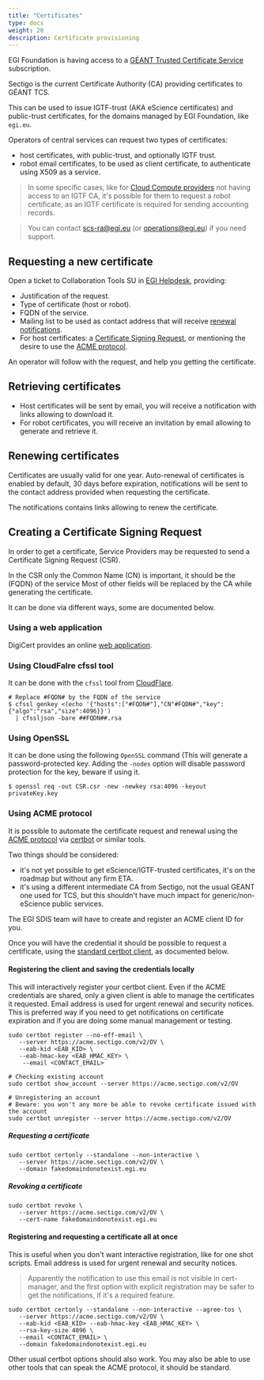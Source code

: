 ```yaml
---
title: "Certificates"
type: docs
weight: 20
description: Certificate provisioning
---
```


EGI Foundation is having access to a
[GÉANT Trusted Certificate Service](https://wiki.geant.org/display/TCSNT/)
subscription.

Sectigo is the current Certificate Authority (CA) providing certificates to
GÉANT TCS.

This can be used to issue IGTF-trust (AKA eScience certificates) and
public-trust certificates, for the domains managed by EGI Foundation, like
`egi.eu`.

Operators of central services can request two types of certificates:

- host certificates, with public-trust, and optionally IGTF trust.
- robot email certificates, to be used as client certificate, to authenticate
  using X509 as a service.

> In some specific cases, like for
> [Cloud Compute providers](../../../providers/cloud-compute/) not having access
> to an IGTF CA, it's possible for them to request a robot certificate, as an
> IGTF certificate is required for sending accounting records.

> You can contact scs-ra@egi.eu (or operations@egi.eu) if you need support.

## Requesting a new certificate

Open a ticket to Collaboration Tools SU in [EGI Helpdesk](../../helpdesk),
providing:

- Justification of the request.
- Type of certificate (host or robot).
- FQDN of the service.
- Mailing list to be used as contact address that will receive
  [renewal notifications](#renewing-certificates).
- For host certificates: a
  [Certificate Signing Request](#creating-a-certificate-signing-request), or
  mentioning the desire to use the [ACME protocol](#using-acme-protocol).

An operator will follow with the request, and help you getting the certificate.

## Retrieving certificates

- Host certificates will be sent by email, you will receive a notification with
  links allowing to download it.
- For robot certificates, you will receive an invitation by email allowing to
  generate and retrieve it.

## Renewing certificates

Certificates are usually valid for one year. Auto-renewal of certificates is
enabled by default, 30 days before expiration, notifications will be sent to the
contact address provided when requesting the certificate.

The notifications contains links allowing to renew the certificate.

## Creating a Certificate Signing Request

In order to get a certificate, Service Providers may be requested to send a
Certificate Signing Request (CSR).

In the CSR only the Common Name (CN) is important, it should be the (FQDN) of
the service Most of other fields will be replaced by the CA while generating the
certificate.

It can be done via different ways, some are documented below.

### Using a web application

DigiCert provides an online
[web application](https://www.digicert.com/easy-csr/openssl.htm).

### Using CloudFalre cfssl tool

It can be done with the `cfssl` tool from
[CloudFlare](https://github.com/cloudflare/cfssl).

```shell
# Replace #FQDN# by the FQDN of the service
$ cfssl genkey <(echo '{"hosts":["#FQDN#"],"CN"#FQDN#","key":{"algo":"rsa","size":4096}}')
  | cfssljson -bare ##FQDN##.rsa
```

### Using OpenSSL

It can be done using the following `OpenSSL` command (This will generate a
password-protected key. Adding the `-nodes` option will disable password
protection for the key, beware if using it.

```shell
$ openssl req -out CSR.csr -new -newkey rsa:4096 -keyout privateKey.key
```

### Using ACME protocol

It is possible to automate the certificate request and renewal using the
[ACME protocol](https://datatracker.ietf.org/doc/html/rfc8555) via
[certbot](https://certbot.eff.org/) or similar tools.

Two things should be considered:

- it's not yet possible to get eScience/IGTF-trusted certificates, it's on the
  roadmap but without any firm ETA.
- it's using a different intermediate CA from Sectigo, not the usual GEANT one
  used for TCS, but this shouldn't have much impact for generic/non-eScience
  public services.

The EGI SDIS team will have to create and register an ACME client ID for you.

Once you will have the credential it should be possible to request a
certificate, using the [standard certbot client](https://certbot.eff.org/), as
documented below.

#### Registering the client and saving the credentials locally

This will interactively register your certbot client. Even if the ACME
credentials are shared, only a given client is able to manage the certificates
it requested. Email address is used for urgent renewal and security notices.
This is preferred way if you need to get notifications on certificate expiration
and if you are doing some manual management or testing.

```shell
sudo certbot register --no-eff-email \
   --server https://acme.sectigo.com/v2/OV \
   --eab-kid <EAB_KID> \
   --eab-hmac-key <EAB_HMAC_KEY> \
    --email <CONTACT_EMAIL>

# Checking existing account
sudo certbot show_account --server https://acme.sectigo.com/v2/OV

# Unregistering an account
# Beware: you won't any more be able to revoke certificate issued with the account
sudo certbot unregister --server https://acme.sectigo.com/v2/OV
```

##### Requesting a certificate

```shell
sudo certbot certonly --standalone --non-interactive \
   --server https://acme.sectigo.com/v2/OV \
   --domain fakedomaindonotexist.egi.eu
```

##### Revoking a certificate

```shell
sudo certbot revoke \
   --server https://acme.sectigo.com/v2/OV \
   --cert-name fakedomaindonotexist.egi.eu
```

#### Registering and requesting a certificate all at once

This is useful when you don't want interactive registration, like for one shot
scripts. Email address is used for urgent renewal and security notices.

> Apparently the notification to use this email is not visible in cert-manager,
> and the first option with explicit registration may be safer to get the
> notifications, if it's a required feature.

```shell
sudo certbot certonly --standalone --non-interactive --agree-tos \
   --server https://acme.sectigo.com/v2/OV \
   --eab-kid <EAB_KID> --eab-hmac-key <EAB_HMAC_KEY> \
   --rsa-key-size 4096 \
   --email <CONTACT_EMAIL> \
   --domain fakedomaindonotexist.egi.eu
```

Other usual certbot options should also work. You may also be able to use other
tools that can speak the ACME protocol, it should be standard.
